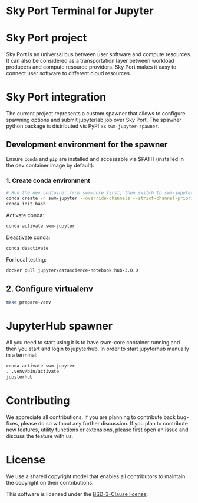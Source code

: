 Sky Port Terminal for Jupyter
=============================

# Sky Port project

Sky Port is an universal bus between user software and compute resources. It can also be considered as a transportation layer between workload producers and compute resource providers. Sky Port makes it easy to connect user software to different cloud resources.

# Sky Port integration

The current project represents a custom spawner that allows to configure spawning options and submit jupyterlab job over Sky Port.
The spawner python package is distributed vis PyPI as `swm-jupyter-spawner`.

## Development environment for the spawner

Ensure `conda` and `pip` are installed and accessable via $PATH (installed in the dev container image by default).

### 1. Create conda environment
```bash
# Run the dev container from swm-core first, then switch to swm-jupyter-term directory
conda create -n swm-jupyter --override-channels --strict-channel-priority -c conda-forge -c anaconda nodejs configurable-http-proxy
conda init bash
```
Activate conda:
```bash
conda activate swm-jupyter
```

Deactivate conda:
```bash
conda deactivate
```

For local testing:
```bash
docker pull jupyter/datascience-notebook:hub-3.0.0
```

## 2. Configure virtualenv
```bash
make prepare-venv
```

# JupyterHub spawner

All you need to start using it is to have swm-core container running and then you start and login to jupyterhub.
In order to start jupyterhub manually in a terminal:
```bash
conda activate swm-jupyter
. .venv/bin/activate
jupyterhub
```

# Contributing

We appreciate all contributions. If you are planning to contribute back bug-fixes, please do so without any further discussion. If you plan to contribute new features, utility functions or extensions, please first open an issue and discuss the feature with us. 

# License

We use a shared copyright model that enables all contributors to maintain the copyright on their contributions.

This software is licensed under the [BSD-3-Clause license](LICENSE).

